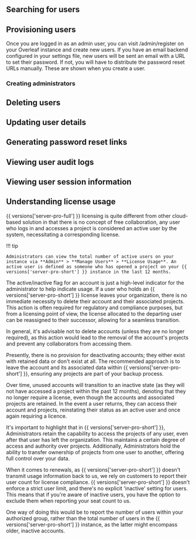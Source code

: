## Searching for users ##

## Provisioning users ##

Once you are logged in as an admin user, you can visit /admin/register on your Overleaf instance and create new users. If you have an email backend configured in your settings file, new users will be sent an email with a URL to set their password. If not, you will have to distribute the password reset URLs manually. These are shown when you create a user.

### Creating administrators ###

## Deleting users ##

## Updating user details ##

## Generating password reset links ##

## Viewing user audit logs ##

## Viewing user session information ##

## Understanding license usage ##

{{ versions['server-pro-full'] }} licensing is quite different from other cloud-based solution in that there is no concept of free collaboration, any user who logs in and accesses a project is considered an active user by the system, necessitating a corresponding license. 

!!! tip

    Administrators can view the total number of active users on your instance via **Admin** > **Manage Users** > **License Usage**. An active user is defined as someone who has opened a project on your {{ versions['server-pro-short'] }} instance in the last 12 months.

The active/inactive flag for an account is just a high-level indicator for the administrator to help indicate usage. If a user who holds an {{ versions['server-pro-short'] }} license leaves your organization, there is no immediate necessity to delete their account and their associated projects. This action is often required for regulatory and compliance purposes, but from a licensing point of view, the license allocated to the departing user can be reassigned to their successor, allowing for a seamless transition.

In general, it's advisable not to delete accounts (unless they are no longer required), as this action would lead to the removal of the account's projects and prevent any collaborators from accessing them. 

Presently, there is no provision for deactivating accounts; they either exist with retained data or don't exist at all. The recommended approach is to leave the account and its associated data within {{ versions['server-pro-short'] }}, ensuring any projects are part of your backup process.

Over time, unused accounts will transition to an inactive state (as they will not have accessed a project within the past 12 months), denoting that they no longer require a license, even though the accounts and associated projects are retained. In the event a user returns, they can access their account and projects, reinstating their status as an active user and once again requiring a licence.

It's important to highlight that in {{ versions['server-pro-short'] }}, Administrators retain the capability to access the projects of any user, even after that user has left the organization. This maintains a certain degree of access and authority over projects. Additionally, Administrators hold the ability to transfer ownership of projects from one user to another, offering full control over your data.

When it comes to renewals, as {{ versions['server-pro-short'] }} doesn't transmit usage information back to us, we rely on customers to report their user count for license compliance. {{ versions['server-pro-short'] }} doesn't enforce a strict user limit, and there's no explicit 'inactive' setting for users. This means that if you're aware of inactive users, you have the option to exclude them when reporting your seat count to us. 

One way of doing this would be to report the number of users within your authorized group, rather than the total number of users in the {{ versions['server-pro-short'] }} instance, as the latter might encompass older, inactive accounts.







